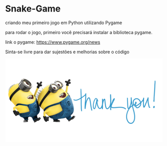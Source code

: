 # Snake-Game
 criando meu primeiro jogo em Python utilizando Pygame
 
 para rodar o jogo, primeiro você precisará instalar a biblioteca pygame. 
 
 link o pygame: https://www.pygame.org/news

 Sinta-se livre para dar sujestões e melhorias sobre o código


 <img src= "image/5-2-thank-you-free-png-image.png">
